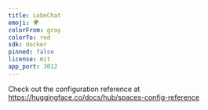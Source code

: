 ```yaml
---
title: LobeChat
emoji: 🌍
colorFrom: gray
colorTo: red
sdk: docker
pinned: false
license: mit
app_port: 3012
---
```


Check out the configuration reference at <https://huggingface.co/docs/hub/spaces-config-reference>
 
